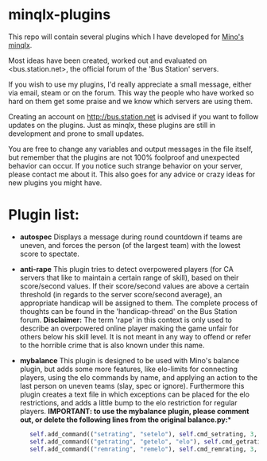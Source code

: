 # minqlx-plugins

This repo will contain several plugins which I have developed for [Mino's minqlx](https://github.com/MinoMino/minqlx "MinoMino/minqlx").

Most ideas have been created, worked out and evaluated on <bus.station.net>, the official forum of the 'Bus Station' servers.

If you wish to use my plugins, I'd really appreciate a small message, either via email, steam or on the forum. 
This way the people who have worked so hard on them get some praise and we know which servers are using them.

Creating an account on <http://bus.station.net> is advised if you want to follow updates on the plugins.
Just as minqlx, these plugins are still in development and prone to small updates.

You are free to change any variables and output messages in the file itself, but remember that the plugins are not 100% foolproof and unexpected behavior can occur. 
If you notice such strange behavior on your server, please contact me about it. 
This also goes for any advice or crazy ideas for new plugins you might have.

# Plugin list:

- **autospec**
Displays a message during round countdown if teams are uneven, and forces the person (of the largest team) with the lowest score to spectate.

- **anti-rape**
This plugin tries to detect overpowered players (for CA servers that like to maintain a certain range of skill), based on their score/second values.
If their score/second values are above a certain threshold (in regards to the server score/second average), an appropriate handicap will be assigned to them.
The complete process of thoughts can be found in the 'handicap-thread' on the Bus Station forum. **Disclaimer:** The term 'rape' in this context is only used to describe an overpowered online player making the game unfair for others below his skill level. It is not meant in any way to offend or refer to the horrible crime that is also known under this name.

- **mybalance**
This plugin is designed to be used with Mino's balance plugin, but adds some more features, like elo-limits for connecting players, using the elo commands by name, and applying an action to the last person on uneven teams (slay, spec or ignore).
Furthermore this plugin creates a text file in which exceptions can be placed for the elo restrictions, and adds a little bump to the elo restriction for regular players.
**IMPORTANT: to use the mybalance plugin, please comment out, or delete the following lines from the original balance.py:***
```python
      self.add_command(("setrating", "setelo"), self.cmd_setrating, 3, usage="<id> <rating>")
      self.add_command(("getrating", "getelo", "elo"), self.cmd_getrating, usage="<id> [gametype]")
      self.add_command(("remrating", "remelo"), self.cmd_remrating, 3, usage="<id>")
```


